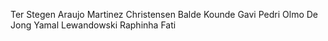 Ter Stegen
Araujo
Martinez
Christensen
Balde
Kounde
Gavi
Pedri
Olmo
De Jong
Yamal
Lewandowski
Raphinha
Fati